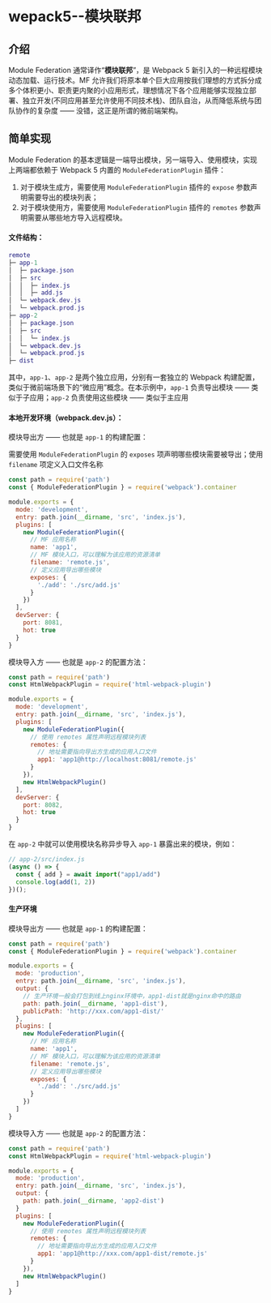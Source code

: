 # wepack5--模块联邦

## 介绍

Module Federation 通常译作“**模块联邦**”，是 Webpack 5 新引入的一种远程模块动态加载、运行技术。MF 允许我们将原本单个巨大应用按我们理想的方式拆分成多个体积更小、职责更内聚的小应用形式，理想情况下各个应用能够实现独立部署、独立开发(不同应用甚至允许使用不同技术栈)、团队自治，从而降低系统与团队协作的复杂度 —— 没错，这正是所谓的微前端架构。

## 简单实现

Module Federation 的基本逻辑是一端导出模块，另一端导入、使用模块，实现上两端都依赖于 Webpack 5 内置的 `ModuleFederationPlugin` 插件：

1. 对于模块生成方，需要使用 `ModuleFederationPlugin` 插件的 `expose` 参数声明需要导出的模块列表；
2. 对于模块使用方，需要使用 `ModuleFederationPlugin` 插件的 `remotes` 参数声明需要从哪些地方导入远程模块。

#### 文件结构：

```lua
remote
├─ app-1
│  ├─ package.json
│  ├─ src
│  │  ├─ index.js
│  │  ├─ add.js
│  └─ webpack.dev.js
│  └─ webpack.prod.js
├─ app-2
│  ├─ package.json
│  ├─ src
│  │  └─ index.js
│  └─ webpack.dev.js
│  └─ webpack.prod.js
├─ dist
```

其中，`app-1`、`app-2` 是两个独立应用，分别有一套独立的 Webpack 构建配置，类似于微前端场景下的“微应用”概念。在本示例中，`app-1` 负责导出模块 —— 类似于子应用；`app-2` 负责使用这些模块 —— 类似于主应用

#### 本地开发环境（webpack.dev.js）：

模块导出方 —— 也就是 `app-1` 的构建配置：

需要使用 `ModuleFederationPlugin` 的 `exposes` 项声明哪些模块需要被导出；使用 `filename` 项定义入口文件名称

```js
const path = require('path')
const { ModuleFederationPlugin } = require('webpack').container

module.exports = {
  mode: 'development',
  entry: path.join(__dirname, 'src', 'index.js'),
  plugins: [
    new ModuleFederationPlugin({
      // MF 应用名称
      name: 'app1',
      // MF 模块入口，可以理解为该应用的资源清单
      filename: 'remote.js',
      // 定义应用导出哪些模块
      exposes: {
        './add': './src/add.js'
      }
    })
  ],
  devServer: {
    port: 8081,
    hot: true
  }
}
```

模块导入方 —— 也就是 `app-2` 的配置方法：

```js
const path = require('path')
const HtmlWebpackPlugin = require('html-webpack-plugin')

module.exports = {
  mode: 'development',
  entry: path.join(__dirname, 'src', 'index.js'),
  plugins: [
    new ModuleFederationPlugin({
      // 使用 remotes 属性声明远程模块列表
      remotes: {
        // 地址需要指向导出方生成的应用入口文件
        app1: 'app1@http://localhost:8081/remote.js'
      }
    }),
    new HtmlWebpackPlugin()
  ],
  devServer: {
    port: 8082,
    hot: true
  } 
}
```

在 `app-2` 中就可以使用模块名称异步导入 `app-1` 暴露出来的模块，例如：

```js
// app-2/src/index.js
(async () => {
  const { add } = await import("app1/add")
  console.log(add(1, 2))
})();
```

#### 生产环境

模块导出方 —— 也就是 `app-1` 的构建配置：

```js
const path = require('path')
const { ModuleFederationPlugin } = require('webpack').container

module.exports = {
  mode: 'production',
  entry: path.join(__dirname, 'src', 'index.js'),
  output: {
    // 生产环境一般会打包到线上nginx环境中，app1-dist就是nginx命中的路由
    path: path.join(__dirname, 'app1-dist'),
    publicPath: 'http://xxx.com/app1-dist/'
  },
  plugins: [
    new ModuleFederationPlugin({
      // MF 应用名称
      name: 'app1',
      // MF 模块入口，可以理解为该应用的资源清单
      filename: 'remote.js',
      // 定义应用导出哪些模块
      exposes: {
        './add': './src/add.js'
      }
    })
  ]
}
```

模块导入方 —— 也就是 `app-2` 的配置方法：

```js
const path = require('path')
const HtmlWebpackPlugin = require('html-webpack-plugin')

module.exports = {
  mode: 'production',
  entry: path.join(__dirname, 'src', 'index.js'),
  output: {
    path: path.join(__dirname, 'app2-dist')
  }
  plugins: [
    new ModuleFederationPlugin({
      // 使用 remotes 属性声明远程模块列表
      remotes: {
        // 地址需要指向导出方生成的应用入口文件
        app1: 'app1@http://xxx.com/app1-dist/remote.js'
      }
    }),
    new HtmlWebpackPlugin()
  ]
}
```

